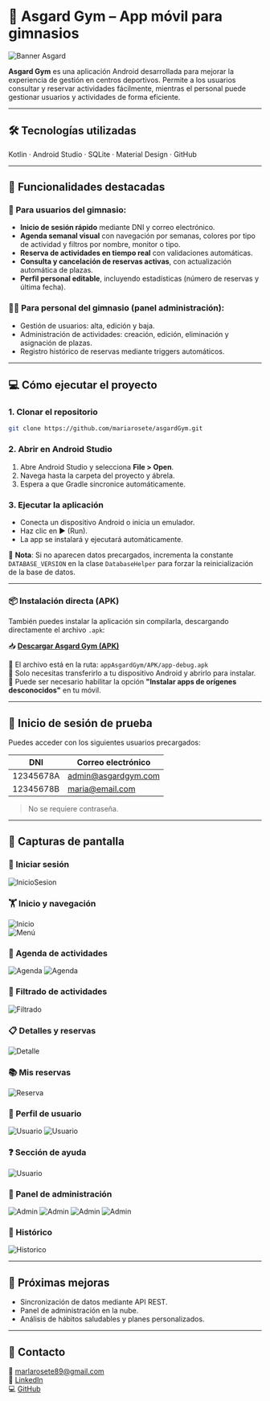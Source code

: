# 📱 Asgard Gym – App móvil para gimnasios

![Banner Asgard](https://github.com/mariarosete/asgardGym/blob/main/bannerAsgard.png?raw=true)

**Asgard Gym** es una aplicación Android desarrollada para mejorar la experiencia de gestión en centros deportivos. Permite a los usuarios consultar y reservar actividades fácilmente, mientras el personal puede gestionar usuarios y actividades de forma eficiente.

---

## 🛠 Tecnologías utilizadas

Kotlin · Android Studio · SQLite · Material Design · GitHub

---

## 🚀 Funcionalidades destacadas

### 👤 Para usuarios del gimnasio:

- **Inicio de sesión rápido** mediante DNI y correo electrónico.
- **Agenda semanal visual** con navegación por semanas, colores por tipo de actividad y filtros por nombre, monitor o tipo.
- **Reserva de actividades en tiempo real** con validaciones automáticas.
- **Consulta y cancelación de reservas activas**, con actualización automática de plazas.
- **Perfil personal editable**, incluyendo estadísticas (número de reservas y última fecha).

### 🧑‍💼 Para personal del gimnasio (panel administración):

- Gestión de usuarios: alta, edición y baja.
- Administración de actividades: creación, edición, eliminación y asignación de plazas.
- Registro histórico de reservas mediante triggers automáticos.

---

## 💻 Cómo ejecutar el proyecto

### 1. Clonar el repositorio

```bash
git clone https://github.com/mariarosete/asgardGym.git
```

### 2. Abrir en Android Studio

1. Abre Android Studio y selecciona **File > Open**.
2. Navega hasta la carpeta del proyecto y ábrela.
3. Espera a que Gradle sincronice automáticamente.

### 3. Ejecutar la aplicación

- Conecta un dispositivo Android o inicia un emulador.
- Haz clic en ▶️ (Run).
- La app se instalará y ejecutará automáticamente.

📌 **Nota**: Si no aparecen datos precargados, incrementa la constante `DATABASE_VERSION` en la clase `DatabaseHelper` para forzar la reinicialización de la base de datos.

---
### 📦 Instalación directa (APK)

También puedes instalar la aplicación sin compilarla, descargando directamente el archivo `.apk`:

📥 **[Descargar Asgard Gym (APK)](https://github.com/mariarosete/asgardGym/raw/main/appAsgardGym/APK/app-debug.apk)**

🔸 El archivo está en la ruta: `appAsgardGym/APK/app-debug.apk`  
🔸 Solo necesitas transferirlo a tu dispositivo Android y abrirlo para instalar.  
🔸 Puede ser necesario habilitar la opción **"Instalar apps de orígenes desconocidos"** en tu móvil.

---

## 🔐 Inicio de sesión de prueba

Puedes acceder con los siguientes usuarios precargados:

| DNI         | Correo electrónico         |
|-------------|----------------------------|
| 12345678A   | admin@asgardgym.com        |
| 12345678B   | maria@email.com            |

> No se requiere contraseña.

---

## 📸 Capturas de pantalla

### 🔐 Iniciar sesión
![InicioSesion](https://github.com/mariarosete/asgardGym/blob/main/screenshots/Login.png?raw=true)  

### 🏋️ Inicio y navegación
![Inicio](https://github.com/mariarosete/asgardGym/blob/main/screenshots/Pantalla_Principal.png?raw=true)  
![Menú](https://github.com/mariarosete/asgardGym/blob/main/screenshots/Menu.png?raw=true)

### 📅 Agenda de actividades  
![Agenda](https://github.com/mariarosete/asgardGym/blob/main/screenshots/Agenda.png?raw=true)
![Agenda](https://github.com/mariarosete/asgardGym/blob/main/screenshots/Agenda_Actividades.png?raw=true)

### 🔎 Filtrado de actividades
![Filtrado](https://github.com/mariarosete/asgardGym/blob/main/screenshots/Filtro.png?raw=true)

### 📋 Detalles y reservas  
![Detalle](https://github.com/mariarosete/asgardGym/blob/main/screenshots/DEtalles.png?raw=true)  

### 📚 Mis reservas  
![Reserva](https://github.com/mariarosete/asgardGym/blob/main/screenshots/Reservas.png?raw=true)

### 👤 Perfil de usuario
![Usuario](https://github.com/mariarosete/asgardGym/blob/main/screenshots/Usuario.png?raw=true)
![Usuario](https://github.com/mariarosete/asgardGym/blob/main/screenshots/Detalles_Usuario.png?raw=true)

### ❓ Sección de ayuda
![Usuario](https://github.com/mariarosete/asgardGym/blob/main/screenshots/Ayuda.png?raw=true)

### 👤 Panel de administración 
![Admin](https://github.com/mariarosete/asgardGym/blob/main/screenshots/Panel_Admin.png?raw=true)
![Admin](https://github.com/mariarosete/asgardGym/blob/main/screenshots/Crud_Actividades.png?raw=true)
![Admin](https://github.com/mariarosete/asgardGym/blob/main/screenshots/Actividad.png?raw=true)
![Admin](https://github.com/mariarosete/asgardGym/blob/main/screenshots/Crear_Usuario.png?raw=true)

### 📜 Histórico
![Historico](https://github.com/mariarosete/asgardGym/blob/main/screenshots/Historico.png?raw=true)

---

## 🔮 Próximas mejoras

- Sincronización de datos mediante API REST.
- Panel de administración en la nube.
- Análisis de hábitos saludables y planes personalizados.

---

## 📩 Contacto

📧 marlarosete89@gmail.com  
🔗 [LinkedIn](https://linkedin.com/in/mariarosetesuarez)  
💻 [GitHub](https://github.com/mariarosete)
